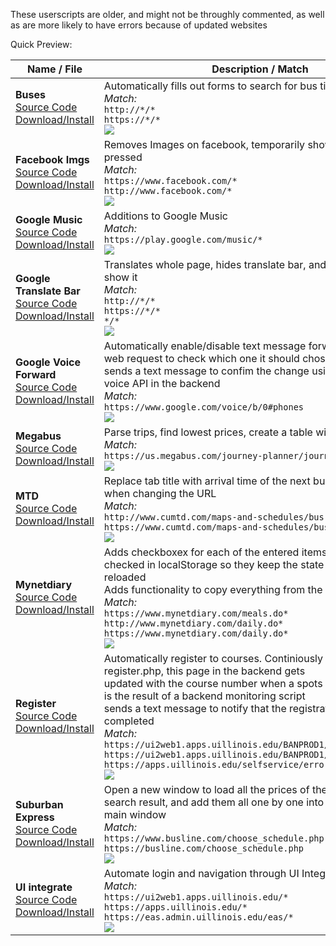 <!-- 





 **DO NOT EDIT THIS FILE.** Make changes to `_readme.md`, and that will be used to create this file -->





These userscripts are older, and might not be throughly commented, as well as are more likely to have errors because of updated websites

Quick Preview:

<!-- Preview table will be appended at the end of the document) -->

| Name / File | Description / Match |
|---|---|
| **Buses** <br> [Source Code](https://github.com/aljgom/UserScripts/blob/master/old/buses.user.js "Source Code") [Download/Install](https://aljgom.github.io/UserScripts/old/buses.user.js "Download/Install")| Automatically fills out forms to search for bus tickets <br> _Match:_ <br> ``http://*/*``<br>``https://*/*`` <br> ![](./demos/buses.gif)|
| **Facebook Imgs** <br> [Source Code](https://github.com/aljgom/UserScripts/blob/master/old/facebook_imgs.user.js "Source Code") [Download/Install](https://aljgom.github.io/UserScripts/old/facebook_imgs.user.js "Download/Install")| Removes Images on facebook, temporarily shows them if 'i' is pressed <br> _Match:_ <br> ``https://www.facebook.com/*``<br>``http://www.facebook.com/*`` <br> ![](./demos/facebook_imgs.gif)|
| **Google Music** <br> [Source Code](https://github.com/aljgom/UserScripts/blob/master/old/google_music.user.js "Source Code") [Download/Install](https://aljgom.github.io/UserScripts/old/google_music.user.js "Download/Install")| Additions to Google Music <br> _Match:_ <br> ``https://play.google.com/music/*`` <br> ![](./demos/google_music.gif)|
| **Google Translate Bar** <br> [Source Code](https://github.com/aljgom/UserScripts/blob/master/old/google_translate_bar.user.js "Source Code") [Download/Install](https://aljgom.github.io/UserScripts/old/google_translate_bar.user.js "Download/Install")| Translates whole page, hides translate bar, and adds a button to show it <br> _Match:_ <br> ``http://*/*``<br>``https://*/*``<br>``*/*`` <br> ![](./demos/google_translate_bar.gif)|
| **Google Voice Forward** <br> [Source Code](https://github.com/aljgom/UserScripts/blob/master/old/google_voice_forward.user.js "Source Code") [Download/Install](https://aljgom.github.io/UserScripts/old/google_voice_forward.user.js "Download/Install")| Automatically enable/disable text message forwarding by doing a web request to check which one it should chose<br>sends a text message to confim the change using a PHP google voice API in the backend <br> _Match:_ <br> ``https://www.google.com/voice/b/0#phones`` <br> ![](./demos/google_voice_forward.gif)|
| **Megabus** <br> [Source Code](https://github.com/aljgom/UserScripts/blob/master/old/megabus.user.js "Source Code") [Download/Install](https://aljgom.github.io/UserScripts/old/megabus.user.js "Download/Install")| Parse trips, find lowest prices, create a table with them <br> _Match:_ <br> ``https://us.megabus.com/journey-planner/journeys*`` <br> ![](./demos/megabus.gif)|
| **MTD** <br> [Source Code](https://github.com/aljgom/UserScripts/blob/master/old/mtd.user.js "Source Code") [Download/Install](https://aljgom.github.io/UserScripts/old/mtd.user.js "Download/Install")| Replace tab title with arrival time of the next bus, add bus filtering when changing the URL <br> _Match:_ <br> ``http://www.cumtd.com/maps-and-schedules/bus-stops/info/*``<br>``https://www.cumtd.com/maps-and-schedules/bus-stops/info/*`` <br> ![](./demos/mtd.gif)|
| **Mynetdiary** <br> [Source Code](https://github.com/aljgom/UserScripts/blob/master/old/mynetdiary.user.js "Source Code") [Download/Install](https://aljgom.github.io/UserScripts/old/mynetdiary.user.js "Download/Install")| Adds checkboxex for each of the entered items, saves if they're checked in localStorage so they keep the state when the page is reloaded<br>Adds functionality to copy everything from the previous day <br> _Match:_ <br> ``https://www.mynetdiary.com/meals.do*``<br>``http://www.mynetdiary.com/daily.do*``<br>``https://www.mynetdiary.com/daily.do*`` <br> ![](./demos/mynetdiary.gif)|
| **Register** <br> [Source Code](https://github.com/aljgom/UserScripts/blob/master/old/register.user.js "Source Code") [Download/Install](https://aljgom.github.io/UserScripts/old/register.user.js "Download/Install")| Automatically register to courses\. Continiously checks register\.php, this page in the backend gets<br>updated with the course number when a spots opens for it, which is the result of a backend monitoring script<br>sends a text message to notify that the registration was completed <br> _Match:_ <br> ``https://ui2web1.apps.uillinois.edu/BANPROD1/bwckcoms.P_Regs``<br>``https://ui2web1.apps.uillinois.edu/BANPROD1/bwskfreg.P_AltPin``<br>``https://apps.uillinois.edu/selfservice/error/`` <br> ![](./demos/register.gif)|
| **Suburban Express** <br> [Source Code](https://github.com/aljgom/UserScripts/blob/master/old/suburban_express.user.js "Source Code") [Download/Install](https://aljgom.github.io/UserScripts/old/suburban_express.user.js "Download/Install")| Open a new window to load all the prices of the buses in the search result, and add them all one by one into the table of the main window <br> _Match:_ <br> ``https://www.busline.com/choose_schedule.php``<br>``https://busline.com/choose_schedule.php`` <br> ![](./demos/suburban_express.gif)|
| **UI integrate** <br> [Source Code](https://github.com/aljgom/UserScripts/blob/master/old/ui_integrate.user.js "Source Code") [Download/Install](https://aljgom.github.io/UserScripts/old/ui_integrate.user.js "Download/Install")| Automate login and navigation through UI Integrate website <br> _Match:_ <br> ``https://ui2web1.apps.uillinois.edu/*``<br>``https://apps.uillinois.edu/*``<br>``https://eas.admin.uillinois.edu/eas/*`` <br> ![](./demos/ui_integrate.gif)|


